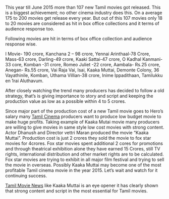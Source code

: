 This year till June 2015 more than 107 new Tamil movies got released. This is a biggest achievement; no other cinema industry does this. On a average 175 to 200 movies get release every year. But out of this 107 movies only 18 to 20 movies are considered as hit in box office collections and it terms of audience response too. 

Following movies are hit in terms of box office collection and audience response wise. 

I Movie- 190 crore, Kanchana 2 – 98 crore, Yennai Arinthaal-78 Crore,  Mass-63 crore, Darling-49 crore, Kaaki Sattai-47 crore, O Kadhal Kanmani- 33 core, Komban -31 crore, Romeo Juliet -22 crore, Aambala- Rs.25 crore,  Anegan- Rs.55 crore, Vai Raja Vai, Isai, Kaaka Muttai, Demonte Colony, 36 Vayathinile, Komban, Uthama Villian-38 crore, Inime Ippadithaan, Tamilukku en 1rai Aluthavum. 

After closely watching the trend many producers has decided to follow a old strategy, that’s is giving importance to story and script and keeping the production value as low as a possible within 4 to 5 crores.

Since major part of the production cost of a new Tamil movie goes to Hero’s salary many <a href="http://www.cinemapettai.com">Tamil Cinema</a> producers want to produce low budget movie to make huge profits. Taking example of Kaaka Mutai movie many producers are willing to give movies in same style low cost movies with strong content. Actor Dhanush and Director vettri Maran produced the movie “Kaaka Muttai”. Production cost is just 2 crores they sold the movie to fox star movies for 4crores.  Fox star movies spent additional 2 cores for promotions and through theatrical exhibition alone they have earned 15 Crores, still TV rights, international distribution and other market rights are to be calculated.   Fox star movies are trying to exhibit in all major film festival and trying to sell the movie in overseas. Possibly Kaaka Muttai may become one of the most profitable Tamil cinema movie in the year 2015. Let’s wait and watch for it continuing success. 

<a href="http://www.cinemapettai.com/category/news">Tamil Movie News</a> like Kaaka Muttai is an eye opener it has clearly shown that strong content and script in the most essential for Tamil movies. 

